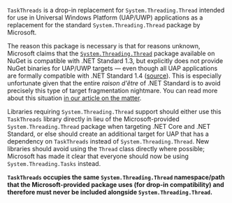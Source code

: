 `TaskThreads` is a drop-in replacement for `System.Threading.Thread` intended for use in Universal Windows Platform (UAP/UWP) applications as a replacement for the standard `System.Threading.Thread` package by Microsoft.

The reason this package is necessary is that for reasons unknown, Microsoft claims that the [`System.Threading.Thread`](https://www.nuget.org/packages/System.Threading.Thread/)  package available on NuGet is compatible with .NET Standard 1.3, but explicitly does not provide NuGet binaries for UAP/UWP targets &mdash; even though all UAP applications are formally compatible with .NET Standard 1.4 ([source](https://github.com/dotnet/standard/blob/master/docs/versions.md)). This is especially unfortunate given that the entire *raison d'être* of .NET Standard is to avoid precisely this type of target fragmentation nightmare. You can read more about this situation [in our article on the matter](https://neosmart.net/blog/2017/system-threading-thread-universal-windows-platform-and-the-fragmentation-of-net-standard/).

Libraries requiring `System.Threading.Thread` support should either use this `TaskThreads` library directly in lieu of the Microsoft-provided `System.Threading.Thread` package when targeting .NET Core and .NET Standard, or else should create an additional target for UAP that has a dependency on `TaskThreads` instead of `System.Threading.Thread`. New libraries should avoid using the `Thread` class directly where possible; Microsoft has made it clear that everyone should now be using `System.Threading.Tasks` instead.

**`TaskThreads` occupies the same `System.Threading.Thread` namespace/path that the Microsoft-provided package uses (for drop-in compatibility) and therefore must never be included alongside `System.Threading.Thread`.**

